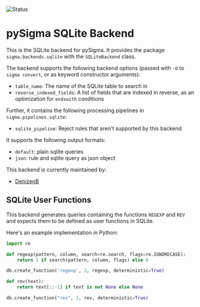 ![Status](https://img.shields.io/badge/Status-pre--release-orange)

# pySigma SQLite Backend

This is the SQLite backend for pySigma. It provides the package `sigma.backends.sqlite` with the `SQLiteBackend` class.

The backend supports the following backend options (passed with `-O` to `sigma convert`, or as keyword constructor arguments):

* `table_name`: The name of the SQLite table to search in
* `reverse_indexed_fields`: A list of fields that are indexed in reverse, as an optimization for `endswith` conditions

Further, it contains the following processing pipelines in `sigma.pipelines.sqlite`:

* `sqlite_pipeline`: Reject rules that aren't supported by this backend

It supports the following output formats:

* `default`: plain sqlite queries
* `json`: rule and sqlite query as json object

This backend is currently maintained by:

* [DenizenB](https://github.com/DenizenB/)

## SQLite User Functions

This backend generates queries containing the functions `REGEXP` and `REV` and expects them to be defined as user functions in SQLite.

Here's an example implementation in Python:

```python
import re

def regexp(pattern, column, search=re.search, flags=re.IGNORECASE):
    return 1 if search(pattern, column, flags) else 0

db.create_function('regexp', 2, regexp, deterministic=True)

def rev(text):
    return text[::-1] if text is not None else None

db.create_function("rev", 1, rev, deterministic=True)
```
